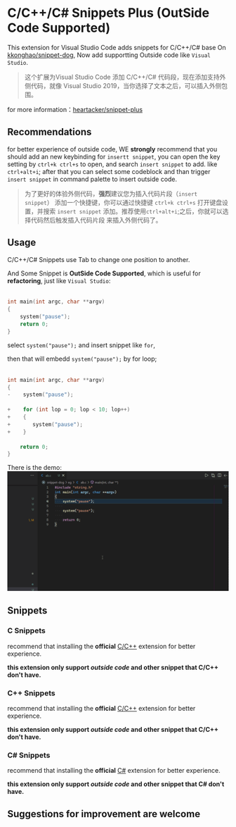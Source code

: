 # C/C++/C# Snippets Plus (OutSide Code Supported)

This extension for Visual Studio Code adds snippets for C/C++/C# base On [kkonghao/snippet-dog](https://github.com/kkonghao/snippet-dog), Now add supportting Outside code like `Visual Studio`.

>这个扩展为Visual Studio Code 添加 C/C++/C# 代码段，现在添加支持外侧代码，就像 Visual Studio 2019，当你选择了文本之后，可以插入外侧包围。

for more information：[heartacker/snippet-plus](https://github.com/heartacker/snippet-dog.git)

## Recommendations

for better experience of outside code, WE **strongly** recommend that you should add an new keybinding for `insertt snippet`, you can open the key setting by `ctrl+k ctrl+s` to open, and search `insert snippet` to add. like `ctrl+alt+i`;
after that you can select some codeblock and than trigger `insert snippet` in command palette to insert outside code.

>为了更好的体验外侧代码，**强烈**建议您为插入代码片段（`insert snippet`） 添加一个快捷键，你可以通过快捷键 `ctrl+k ctrl+s` 打开键盘设置，并搜索 `insert snippet` 添加。推荐使用`ctrl+alt+i`;之后，你就可以选择代码然后触发插入代码片段 来插入外侧代码了。

## Usage

C/C++/C# Snippets use Tab to change one position to another.

And Some Snippet is **OutSide Code Supported**, which is useful for **refactoring**, just like `Visual Studio`:

```c

int	main(int argc, char **argv)
{
    system("pause");
    return 0;
}

```

select  `system("pause");` and insert snippet like  `for`,

then that will embedd `system("pause");` by for loop;
```c

int	main(int argc, char **argv)
{
-    system("pause");

+    for (int lop = 0; lop < 10; lop++)
+    {
+       system("pause");
+    }

    return 0;
}

```

There is the demo:
![demo](images/demo.gif)

## Snippets

### C Snippets

recommend that installing the **official** [C/C++](https://marketplace.visualstudio.com/items?itemName=ms-vscode.cpptools) extension for better experience. 

**this extension only support *outside code* and other snippet that C/C++ don't have.**

### C++ Snippets

recommend that installing the **official** [C/C++](https://marketplace.visualstudio.com/items?itemName=ms-vscode.cpptools) extension for better experience. 

**this extension only support *outside code* and other snippet that C/C++ don't have.**

### C# Snippets

recommend that installing the **official** [C#](https://marketplace.visualstudio.com/items?itemName=ms-dotnettools.csharp) extension for better experience. 

**this extension only support *outside code* and other snippet that C# don't have.**


## Suggestions for improvement are welcome
